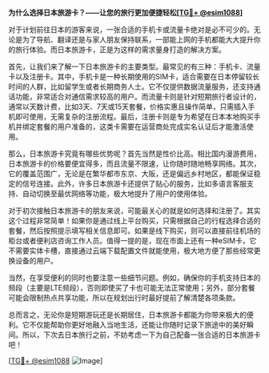 **为什么选择日本旅游卡？——让您的旅行更加便捷轻松[[TG💪+ @esim1088](https://t.me/s/esim1088)]**

对于计划前往日本的游客来说，一张合适的手机卡或流量卡绝对是必不可少的。无论是为了导航、翻译还是与家人朋友保持联系，一部能上网的手机都能大大提升你的旅行体验。而日本旅游卡，正是为这样的需求量身打造的解决方案。

首先，让我们来了解一下日本旅游卡的主要类型。最常见的有三种：手机卡、流量卡以及注册卡。其中，手机卡是一种长期使用的SIM卡，适合需要在日本停留较长时间的人群，比如留学生或者长期商务人士。它不仅提供数据流量服务，还支持通话功能，非常适合对通信需求较高的用户。而流量卡则是针对短期旅行者设计的，通常以天数计费，比如3天、7天或15天套餐，价格实惠且操作简单，只需插入手机即可使用，无需复杂的注册流程。最后，注册卡则是专为希望在日本本地购买手机并绑定套餐的用户准备的，这类卡需要在运营商处完成实名认证后才能激活使用。

那么，日本旅游卡究竟有哪些优势呢？首先当然是性价比高。相比国内漫游费用，日本旅游卡的价格要便宜得多，而且流量不限速，让你随时随地畅享网络。其次，它的覆盖范围广，无论是在繁华都市东京、大阪，还是偏远乡村地区，都能保证稳定的信号连接。此外，许多日本旅游卡还提供了贴心的服务，比如多语言客服支持、自动切换至最优网络等功能，极大地提升了用户的使用体验。

对于初次接触日本旅游卡的朋友来说，可能最关心的就是如何选择和注册了。其实这个过程非常简单！如果你是通过线上平台购买，只需根据自己的行程选择合适的套餐，然后按照提示填写相关信息即可。如果是线下购买，则可以直接前往机场的柜台或者便利店咨询工作人员。值得一提的是，现在市面上还有一种eSIM卡，它不需要实体卡槽，直接通过云端下载配置文件就能使用，极大地方便了那些经常更换设备的用户。

当然，在享受便利的同时也要注意一些细节问题。例如，确保你的手机支持日本的频段（主要是LTE频段），否则即使买了卡也可能无法正常使用；另外，部分套餐可能会限制热点共享功能，所以在规划出行时最好提前了解清楚各项条款。

总而言之，无论你是短期游玩还是长期居住，日本旅游卡都能为你带来极大的便利。它不仅能帮助你更好地融入当地生活，还能让你随时记录下旅途中的美好瞬间。所以，下次去日本旅行之前，不妨考虑一下为自己配备一张合适的日本旅游卡吧！

[[TG💪+ @esim1088](https://t.me/s/esim1088) ![Image](https://i.postimg.cc/4NQfJmqS/Snipaste-2025-05-13-00-14-12.png)]